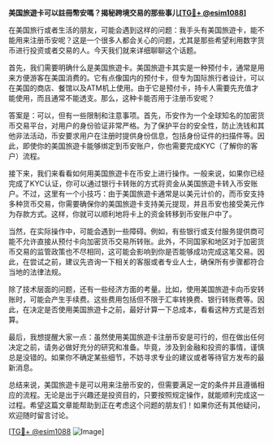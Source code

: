 **美国旅遊卡可以註冊幣安嗎？揭秘跨境交易的那些事儿[[TG💪+ @esim1088](https://t.me/s/esim1088)]**

在美国旅行或者生活的朋友，可能会遇到这样的问题：我手头有美国旅遊卡，能不能用来注册币安呢？这是一个很多人都会关心的问题，尤其是那些希望利用数字货币进行投资或者交易的人。今天我们就来详细聊聊这个话题。

首先，我们需要明确什么是美国旅遊卡。美国旅遊卡其实是一种预付卡，通常是用来方便游客在美国消费的。它有点像国内的预付卡，但专为国际旅行者设计，可以在美国的商店、餐馆以及ATM机上使用。由于它是预付卡，持卡人需要先充值才能使用，而且通常不能透支。那么，这种卡能否用于注册币安呢？

答案是：可以，但有一些限制和注意事项。首先，币安作为一个全球知名的加密货币交易平台，对用户的身份验证非常严格。为了保护平台的安全性，防止洗钱和其他非法活动，币安要求用户在注册时提供身份信息，包括身份证件的扫描件等。因此，即使你的美国旅遊卡能够绑定到币安账户，你也需要完成KYC（了解你的客户）流程。

接下来，我们来看看如何用美国旅遊卡在币安上进行操作。一般来说，如果你已经完成了KYC认证，你可以通过银行卡转账的方式将资金从美国旅遊卡转入币安账户。不过，这里有一个小技巧：由于美国旅遊卡通常是以美元计价的，而币安支持多种货币交易，你需要确保你的美国旅遊卡支持美元提现，并且币安也接受美元作为存款方式。这样，你就可以顺利地将卡上的资金转移到币安账户中了。

当然，在实际操作中，可能会遇到一些障碍。例如，有些银行或支付服务提供商可能不允许直接从预付卡向加密货币交易所转账。此外，不同国家和地区对于加密货币交易的监管政策也不尽相同，这可能会影响到你是否能够成功完成这笔交易。因此，在尝试之前，建议先咨询一下相关的客服或者专业人士，确保所有步骤都符合当地的法律法规。

除了技术层面的问题，还有一些经济方面的考量。比如，使用美国旅遊卡向币安转账时，可能会产生手续费。这些费用包括但不限于汇率转换费、银行转账费等。因此，在决定是否使用美国旅遊卡之前，最好计算一下总成本，看看这种方式是否划算。

最后，我想提醒大家一点：虽然使用美国旅遊卡注册币安是可行的，但在做出任何决定之前，请务必做好充分的研究和准备。毕竟，涉及到金融和投资的事情，谨慎总是没错的。如果你不确定某些细节，不妨寻求专业的建议或者等待官方发布的最新消息。

总结来说，美国旅遊卡是可以用来注册币安的，但需要满足一定的条件并且遵循相应的流程。无论是出于兴趣还是投资目的，只要按照规定操作，就能顺利完成这一过程。希望这篇文章能帮助到正在考虑这个问题的朋友们！如果你还有其他疑问，欢迎随时留言讨论。

[[TG💪+ @esim1088](https://t.me/s/esim1088) ![Image](https://i.postimg.cc/4NQfJmqS/Snipaste-2025-05-13-00-14-12.png)]